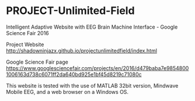 # PROJECT-Unlimited-Field
Intelligent Adaptive Website with EEG Brain Machine Interface - Google Science Fair 2016

Project Website
http://shadowninjazx.github.io/projectunlimitedfield/index.html

Google Science Fair page
https://www.googlesciencefair.com/projects/en/2016/d479baba7e98548001006163d738c6071ff2da640bd925e1bf45d8219c71080c  

This website is tested with the use of MATLAB 32bit version, Mindwave Mobile EEG, and a web browser on a Windows OS. 
